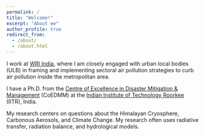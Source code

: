 ```yaml
---
permalink: /
title: "Welcome!"
excerpt: "About me"
author_profile: true
redirect_from: 
  - /about/
  - /about.html
---
```


I work at <a href="https://wri-india.org/" target="_blank">WRI India</a>, where I am closely engaged with urban local bodies (ULB) in framing and implementing sectoral air pollution strategies to curb air pollution inside the metropolitan area.

I have a Ph.D. from the <a href="https://iitr.ac.in/Centres/Centre%20of%20Excellence%20in%20Disaster%20Mitigation%20and%20Management/Home.html" target="_blank">Centre of Excellence in Disaster Mitigation & Management</a> (CoEDMM) at the <a href="https://iitr.ac.in/" target="_blank">Indian Institute of Technology Roorkee</a> (IITR), India. 

My research centers on questions about the Himalayan Cryosphere, Carbonous Aerosols, and Climate Change. My research often uses radiative transfer, radiation balance, and hydrological models.
